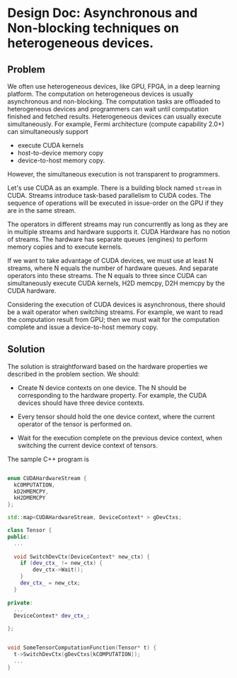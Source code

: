 # Design Doc: Asynchronous and Non-blocking techniques on heterogeneous devices.


## Problem

We often use heterogeneous devices, like GPU, FPGA, in a deep learning platform. The computation on heterogeneous devices is usually asynchronous and non-blocking. The computation tasks are offloaded to heterogeneous devices and programmers can wait until computation finished and fetched results. Heterogeneous devices can usually execute simultaneously. For example, Fermi architecture (compute capability 2.0+) can simultaneously support

* execute CUDA kernels
* host-to-device memory copy
* device-to-host memory copy.

However, the simultaneous execution is not transparent to programmers. 

Let's use CUDA as an example. There is a building block named `stream` in CUDA. Streams introduce task-based parallelism to CUDA codes. The sequence of operations will be executed in issue-order on the GPU if they are in the same stream. 

The operators in different streams may run concurrently as long as they are in multiple streams and hardware supports it. CUDA Hardware has no notion of streams. The hardware has separate queues (engines) to perform memory copies and to execute kernels.

If we want to take advantage of CUDA devices, we must use at least N streams, where N equals the number of hardware queues. And separate operators into these streams. The N equals to three since CUDA can simultaneously execute CUDA kernels, H2D memcpy, D2H memcpy by the CUDA hardware.

Considering the execution of CUDA devices is asynchronous, there should be a wait operator when switching streams. For example, we want to read the computation result from GPU; then we must wait for the computation complete and issue a device-to-host memory copy.

## Solution

The solution is straightforward based on the hardware properties we described in the problem section. We should:

* Create N device contexts on one device. The N should be corresponding to the hardware property. For example, the CUDA devices should have three device contexts.

* Every tensor should hold the one device context, where the current operator of the tensor is performed on.

* Wait for the execution complete on the previous device context, when switching the current device context of tensors.


The sample C++ program is

```cpp

enum CUDAHardwareStream {
  kCOMPUTATION,
  kD2HMEMCPY,
  kH2DMEMCPY
};

std::map<CUDAHardwareStream, DeviceContext* > gDevCtxs;

class Tensor {
public:
  ...
  
  void SwitchDevCtx(DeviceContext* new_ctx) {
    if (dev_ctx_ != new_ctx) {
        dev_ctx->Wait();
    }
    dev_ctx_ = new_ctx;
  }
  
private:
  ...
  DeviceContext* dev_ctx_;

};


void SomeTensorComputationFunction(Tensor* t) {
  t->SwitchDevCtx(gDevCtxs[kCOMPUTATION]);
  ...
}

```
